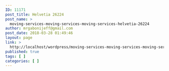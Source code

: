 ```yaml
---
ID: 11171
post_title: Helvetia 26224
post_name: >
  moving-services-moving-services-moving-services-helvetia-26224
author: mrgabonijeff@gmail.com
post_date: 2018-03-28 01:49:46
layout: page
link: >
  http://localhost/wordpress/moving-services-moving-services-moving-services-helvetia-26224/
published: true
tags: [ ]
categories: [ ]
---
```


